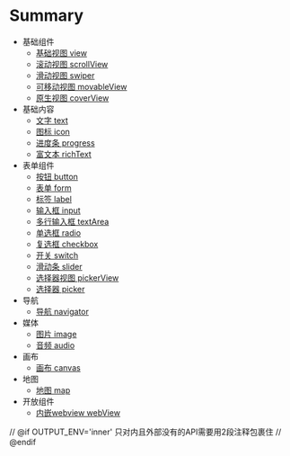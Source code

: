 # Summary

* 基础组件
    * [基础视图 view](view.md)
    * [滚动视图 scrollView](scrollView.md)
    * [滑动视图 swiper](swiper.md)
    * [可移动视图 movableView](movableView.md)
    * [原生视图 coverView](coverView.md)
* 基础内容
    * [文字 text](text.md)
    * [图标 icon](icon.md)
    * [进度条 progress](progress.md)
    * [富文本 richText](richText.md)
* 表单组件
    * [按钮 button](button.md)
    * [表单 form](form.md)
    * [标签 label](label.md)
    * [输入框 input](input.md)
    * [多行输入框 textArea](textArea.md)
    * [单选框 radio](radio.md)
    * [复选框 checkbox](checkbox.md)
    * [开关 switch](switch.md)
    * [滑动条 slider](slider.md)
    * [选择器视图 pickerView](pickerView.md)
    * [选择器 picker](picker.md)
* 导航
    * [导航 navigator](navigator.md)
* 媒体
    * [图片 image](image.md)
    * [音频 audio](audio.md)
* 画布
    * [画布 canvas](canvas.md)
* 地图
    * [地图 map](map.md)
* 开放组件
    * [内嵌webview webView](webView.md)

// @if OUTPUT_ENV='inner'
 只对内且外部没有的API需要用2段注释包裹住
// @endif
